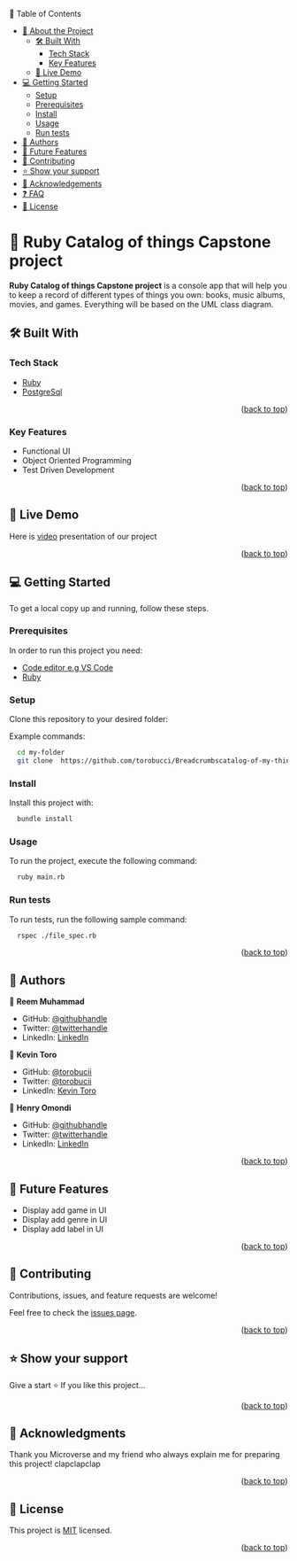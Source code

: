<a name="readme-top"></a>
📗 Table of Contents

- [📖 About the Project](#about-project)
  - [🛠 Built With](#built-with)
    - [Tech Stack](#tech-stack)
    - [Key Features](#key-features)
  - [🚀 Live Demo](#live-demo)
- [💻 Getting Started](#getting-started)
  - [Setup](#setup)
  - [Prerequisites](#prerequisites)
  - [Install](#install)
  - [Usage](#usage)
  - [Run tests](#run-tests)
- [👥 Authors](#authors)
- [🔭 Future Features](#future-features)
- [🤝 Contributing](#contributing)
- [⭐️ Show your support](#support)
- [🙏 Acknowledgements](#acknowledgements)
- [❓ FAQ](#faq)
- [📝 License](#license)

<!-- PROJECT DESCRIPTION -->

# 📖 Ruby Catalog of things Capstone project <a name="about-project"></a>

**Ruby Catalog of things Capstone project** is a console app that will help you to keep a record of different types of things you own: books, music albums, movies, and games. Everything will be based on the UML class diagram.

## 🛠 Built With <a name="built-with"></a>

### Tech Stack <a name="tech-stack"></a>

  <ul>
    <li><a href="https://www.ruby-lang.org/en/">Ruby</a></li>
     <li><a href="https://www.postgresql.org/">PostgreSql</a></li>
  </ul>
  
<p align="right">(<a href="#readme-top">back to top</a>)</p>

<!-- Features -->

### Key Features <a name="key-features"></a>
- Functional UI
- Object Oriented Programming
- Test Driven Development

<p align="right">(<a href="#readme-top">back to top</a>)</p>

<!-- LIVE DEMO -->

## 🚀 Live Demo <a name="live-demo"></a>

Here is [video](https://drive.google.com/file/d/1o5id4cgCCm2PTbAzeWhTUiFJpvDa5CbT/view?usp=sharing) presentation of our project

<p align="right">(<a href="#readme-top">back to top</a>)</p>

<!-- GETTING STARTED -->

## 💻 Getting Started <a name="getting-started"></a>

To get a local copy up and running, follow these steps.

### Prerequisites

In order to run this project you need:

<ul>
    <li><a href="https://code.visualstudio.com/">Code editor e.g VS Code</a></li>
    <li><a href="https://www.ruby-lang.org/en/">Ruby</a></li>
  </ul>

### Setup

Clone this repository to your desired folder:

Example commands:

```sh
  cd my-folder
  git clone  https://github.com/torobucci/Breadcrumbscatalog-of-my-things.git
```

### Install

Install this project with:

```sh
  bundle install
```

### Usage

To run the project, execute the following command:

```sh
  ruby main.rb
```

### Run tests

To run tests, run the following sample command:

```sh
  rspec ./file_spec.rb
```
<p align="right">(<a href="#readme-top">back to top</a>)</p>

<!-- AUTHORS -->

## 👥 Authors <a name="authors"></a>


👤 **Reem Muhammad**
- GitHub: [@githubhandle](https://github.com/ReemMohamedAbdelfatah)
- Twitter: [@twitterhandle](https://twitter.com/ReemMoh67016126)
- LinkedIn: [LinkedIn](https://www.linkedin.com/in/reemmuhammad/)

👤 **Kevin Toro**
- GitHub: [@torobucii](https://github.com/torobucci)
- Twitter: [@torobucii](https://twitter.com/@torobucii)
- LinkedIn: [Kevin Toro](https://www.linkedin.com/in/kevin-toro-047181238/)

👤 **Henry Omondi**
- GitHub: [@githubhandle](https://github.com/Odongo006)
- Twitter: [@twitterhandle](twitter.com/HenryOdongo007)
- LinkedIn: [LinkedIn](https://www.linkedin.com/in/henry-odongo/)

<p align="right">(<a href="#readme-top">back to top</a>)</p>

<!-- FUTURE FEATURES -->

## 🔭 Future Features <a name="future-features"></a>

- Display add game in UI
- Display add genre in UI
- Display add label in UI


<p align="right">(<a href="#readme-top">back to top</a>)</p>

<!-- CONTRIBUTING -->

## 🤝 Contributing <a name="contributing"></a>

Contributions, issues, and feature requests are welcome!

Feel free to check the [issues page](https://github.com/torobucci/catalog-of-my-things/issues).

<p align="right">(<a href="#readme-top">back to top</a>)</p>

<!-- SUPPORT -->

## ⭐️ Show your support <a name="support"></a>

Give a start ⭐️ If you like this project...

<p align="right">(<a href="#readme-top">back to top</a>)</p>

<!-- ACKNOWLEDGEMENTS -->

## 🙏 Acknowledgments <a name="acknowledgements"></a>

Thank you Microverse and my friend who always explain me for preparing this project! clapclapclap

<p align="right">(<a href="#readme-top">back to top</a>)</p>

<!-- LICENSE -->

## 📝 License <a name="license"></a>

This project is [MIT](./LICENSE) licensed.

<p align="right">(<a href="#readme-top">back to top</a>)</p>
